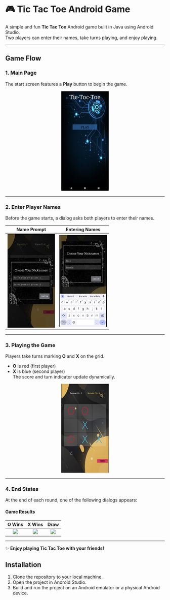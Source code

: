 # 🎮 Tic Tac Toe Android Game

A simple and fun **Tic Tac Toe** Android game built in Java using Android Studio.  
Two players can enter their names, take turns playing, and enjoy playing. 

---

##  Game Flow

###  1. Main Page
The start screen features a **Play** button to begin the game.

<p align="center">
  <img src="images/main-page.png" width="150" alt="Main Page"/>
</p>

---

### 2. Enter Player Names
Before the game starts, a dialog asks both players to enter their names.


| Name Prompt | Entering Names |
|:------------:|:---------------:|
| <img src="images/prompt-enter-names.png" width="150"/> | <img src="images/enter-names.png" width="150"/> |
---

### 3. Playing the Game
Players take turns marking **O** and **X** on the grid.  
- **O** is red (first player)  
- **X** is blue (second player)  
The score and turn indicator update dynamically.

<p align="center">
  <img src="images/game-play.png" width="150" alt="Game Play"/>
</p>

---

###  4. End States
At the end of each round, one of the following dialogs appears:



####  Game Results

| O Wins | X Wins | Draw |
|:------:|:------:|:----:|
| <img src="pics/win_o.png" width="200"/> | <img src="pics/win_x.png" width="200"/> | <img src="pics/draw.png" width="200"/> |



---

✨ **Enjoy playing Tic Tac Toe with your friends!**


## Installation

1. Clone the repository to your local machine.
2. Open the project in Android Studio.
3. Build and run the project on an Android emulator or a physical Android device.



